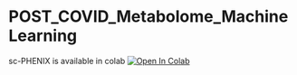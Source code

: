 # POST_COVID_Metabolome_MachineLearning



sc-PHENIX is available in colab [![Open In Colab](https://colab.research.google.com/assets/colab-badge.svg)](https://colab.research.google.com/github/resendislab/sc-PHENIX/blob/main/sc_PHENIX_try_me_example_.ipynb)
